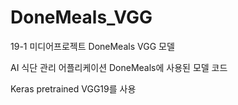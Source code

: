# DoneMeals_VGG
19-1 미디어프로젝트 DoneMeals VGG 모델

AI 식단 관리 어플리케이션 DoneMeals에 사용된 모델 코드

Keras pretrained VGG19를 사용

